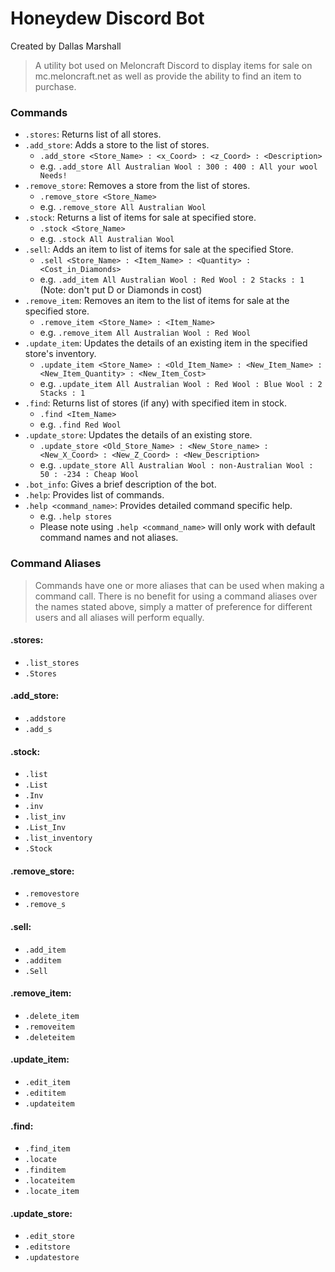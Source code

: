 # Honeydew Discord Bot
Created by Dallas Marshall

> A utility bot used on Meloncraft Discord to display items for sale on mc.meloncraft.net as well as provide the ability to find an item to purchase.

### Commands
- `.stores`: Returns list of all stores.
- `.add_store`: Adds a store to the list of stores.
  - `.add_store <Store_Name> : <x_Coord> : <z_Coord> : <Description>`
  - e.g. `.add_store All Australian Wool : 300 : 400 : All your wool Needs!`
- `.remove_store`: Removes a store from the list of stores.
  - `.remove_store <Store_Name>`
  - e.g. `.remove_store All Australian Wool`
- `.stock`: Returns a list of items for sale at specified store.
  - `.stock <Store_Name>`
  - e.g. `.stock All Australian Wool`
- `.sell`: Adds an item to list of items for sale at the specified Store.
  - `.sell <Store_Name> : <Item_Name> : <Quantity> : <Cost_in_Diamonds>`
  - e.g. `.add_item All Australian Wool : Red Wool : 2 Stacks : 1` (Note: don't put D or Diamonds in cost)
- `.remove_item`: Removes an item to the list of items for sale at the specified store.
  - `.remove_item <Store_Name> : <Item_Name>`
  - e.g. `.remove_item All Australian Wool : Red Wool`
- `.update_item`: Updates the details of an existing item in the specified store's inventory.
  - `.update_item <Store_Name> : <Old_Item_Name> : <New_Item_Name> : <New_Item_Quantity> : <New_Item_Cost>`
  - e.g. `.update_item All Australian Wool : Red Wool : Blue Wool : 2 Stacks : 1`
- `.find`: Returns list of stores (if any) with specified item in stock.
  - `.find <Item_Name>`
  - e.g. `.find Red Wool`
- `.update_store`: Updates the details of an existing store.
  - `.update_store <Old_Store_Name> : <New_Store_name> : <New_X_Coord> : <New_Z_Coord> : <New_Description>`
  - e.g. `.update_store All Australian Wool : non-Australian Wool : 50 : -234 : Cheap Wool`
- `.bot_info`: Gives a brief description of the bot.
- `.help`: Provides list of commands.
- `.help <command_name>`: Provides detailed command specific help.
  - e.g. `.help stores`
  - Please note using `.help <command_name>` will only work with default command names and not aliases.

### Command Aliases
> Commands have one or more aliases that can be used when making a command call. There is no benefit for using a command aliases over the names stated above, simply a matter of preference for different users and all aliases will perform equally.

#### .stores:
- `.list_stores`
- `.Stores`
#### .add_store:
- `.addstore`
- `.add_s`
#### .stock:
- `.list`
- `.List`
- `.Inv`
- `.inv`
- `.list_inv`
- `.List_Inv`
- `.list_inventory`
- `.Stock` 
#### .remove_store:
- `.removestore`
- `.remove_s`
#### .sell:
- `.add_item`
- `.additem`
- `.Sell`
#### .remove_item:
- `.delete_item`
- `.removeitem`
- `.deleteitem`
#### .update_item:
- `.edit_item`
- `.edititem`
- `.updateitem`
#### .find:
- `.find_item`
- `.locate`
- `.finditem`
- `.locateitem`
- `.locate_item`
#### .update_store:
- `.edit_store`
- `.editstore`
- `.updatestore`
